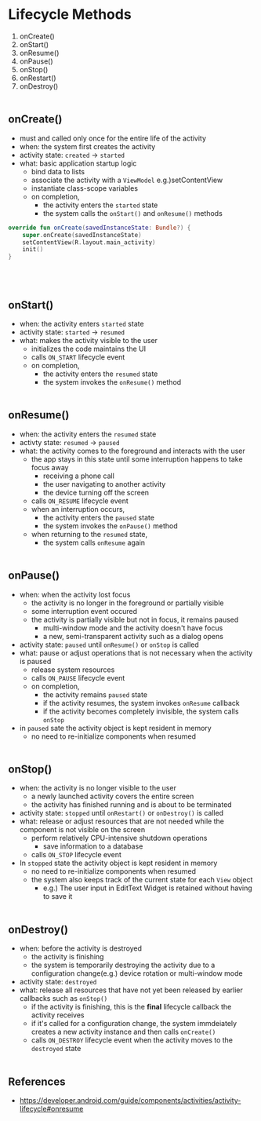 # Lifecycle Methods

1. onCreate()
2. onStart()
3. onResume()
4. onPause()
5. onStop()
6. onRestart()
7. onDestroy()
<br/><br/> 

## onCreate()
- must and called only once for the entire life of the activity
- when: the system first creates the activity
- activity state: `created` -> `started`
- what: basic application startup logic
    + bind data to lists
    + associate the activity with a `ViewModel` e.g.)setContentView
    + instantiate class-scope variables
    + on completion, 
        + the activity enters the `started` state
        + the system calls the `onStart()` and `onResume()` methods 
```Kotlin
override fun onCreate(savedInstanceState: Bundle?) {
    super.onCreate(savedInstanceState)
    setContentView(R.layout.main_activity)
    init()
}
```
<br/><br/> 

## onStart()
- when: the activity enters `started` state
- activity state: `started` -> `resumed`
- what: makes the activity visible to the user
    + initializes the code maintains the UI
    + calls `ON_START` lifecycle event
    + on completion,
        * the activity enters the `resumed` state
        * the system invokes the `onResume()` method
<br/><br/> 

## onResume()
- when: the activity enters the `resumed` state
- activty state: `resumed` -> `paused`
- what: the activity comes to the foreground and interacts with the user
    + the app stays in this state until some interruption happens to take focus away
        + receiving a phone call
        + the user navigating to another activity
        + the device turning off the screen
    + calls `ON_RESUME` lifecycle event
    + when an interruption occurs,
        * the activity enters the `paused` state
        * the system invokes the `onPause()` method
    + when returning to the `resumed` state,
        * the system calls `onResume` again
<br/><br/> 

## onPause()
- when: when the activity lost focus 
    + the activity is no longer in the foreground or partially visible
    + some interruption event occured
    + the activity is partially visible but not in focus, it remains paused
        + multi-window mode and the activity doesn't have focus
        + a new, semi-transparent activity such as a dialog opens
- activity state: `paused` until `onResume()` or `onStop` is called
- what: pause or adjust operations that is not necessary when the activity is paused
    + release system resources
    + calls `ON_PAUSE` lifecycle event
    + on completion,
        * the activity remains `paused` state
        * if the activity resumes, the system invokes `onResume` callback
        * if the activity becomes completely invisible, the system calls `onStop`
- in `paused` sate the activity object is kept resident in memory
    + no need to re-initialize components when resumed
<br/><br/> 

## onStop()
- when: the activity is no longer visible to the user
    + a newly launched activity covers the entire screen
    + the activity has finished running and is about to be terminated
- activity state: `stopped` until `onRestart()` or `onDestroy()` is called
- what: release or adjust resources that are not needed while the component is not visible on the screen
    + perform relatively CPU-intensive shutdown operations
        * save information to a database   
    + calls `ON_STOP` lifecycle event
- In `stopped` state the activity object is kept resident in memory
    + no need to re-initialize components when resumed
    + the system also keeps track of the current state for each `View` object
        * e.g.) The user input in EditText Widget is retained without having to save it
<br/><br/> 

## onDestroy()
- when: before the activity is destroyed
    + the activity is finishing
    + the system is temporarily destroying the activity due to a configuration change(e.g.) device rotation or multi-window mode
- activity state: `destroyed`
- what: release all resources that have not yet been released by earlier callbacks such as `onStop()`
    + if the activity is finishing, this is the **final** lifecycle callback the activity receives
    + if it's called for a configuration change, the system immdeiately creates a new activity instance and then calls `onCreate()`
    + calls `ON_DESTROY` lifecycle event when the activity moves to the `destroyed` state
<br/><br/> 

## References
- https://developer.android.com/guide/components/activities/activity-lifecycle#onresume
